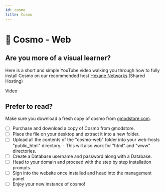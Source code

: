 ```yaml
---
id: cosmo
title: Cosmo
---
```


# 📁 Cosmo - Web

## Are you more of a visual learner?

Here is a short and simple YouTube video walking you through how to fully install Cosmo on our recommended host [Hexane Networks](https://billing.hexanenetworks.com/aff.php?aff=358) (Shared Hosting)

[Video](https://www.youtube.com/watch?v=ME_wzVg8gV8)

## Prefer to read?

Make sure you download a fresh copy of cosmo from [gmodstore.com](https://www.gmodstore.com/market/view/7488).

* [ ] Purchase and download a copy of Cosmo from gmodstore.
* [ ] Place the file on your desktop and extract it into a new folder.
* [ ] Upload all the contents of the "cosmo-web" folder into your web-hosts "public\_html" directory. - This will also work for "html" and "www" directories.
* [ ] Create a Database username and password along with a Database.
* [ ] Head to your domain and proceed with the step by step installation prompts.
* [ ] Sign into the website once installed and head into the management panel.
* [ ] Enjoy your new instance of cosmo!
